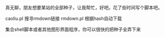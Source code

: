 真无聊，朋友想要某站的全部种子，让我帮忙，好吧。花了些时间写个脚本吧。

caoliu.pl 搜寻rmdown链接
rmdown.pl 根据hash自动下载

集合shell脚本或者其他图形界面程序，你可以很快的把种子全弄下来
